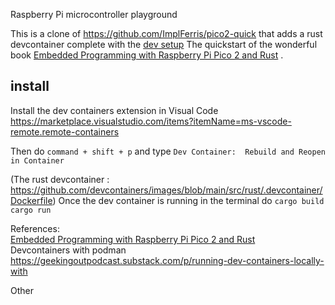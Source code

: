 Raspberry Pi microcontroller playground

This is a clone of https://github.com/ImplFerris/pico2-quick that adds a rust devcontainer complete with the [dev setup](https://pico.implrust.com/setup.html)
The quickstart of the wonderful book [Embedded Programming with Raspberry Pi Pico 2 and Rust](https://github.com/ImplFerris/pico-pico) .


## install

Install the dev containers extension in Visual Code https://marketplace.visualstudio.com/items?itemName=ms-vscode-remote.remote-containers

Then do  `command + shift + p` and type `Dev Container: 
Rebuild and Reopen in Container`

(The rust devcontainer : https://github.com/devcontainers/images/blob/main/src/rust/.devcontainer/Dockerfile)
Once the dev container is running in the terminal do
`cargo build`  
```cargo run```

References:  
[Embedded Programming with Raspberry Pi Pico 2 and Rust](https://pico.implrust.com)  
Devcontainers with podman https://geekingoutpodcast.substack.com/p/running-dev-containers-locally-with

Other
